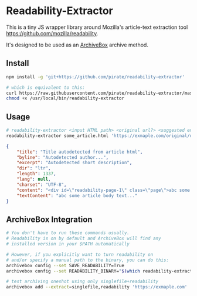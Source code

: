# Readability-Extractor

This is a tiny JS wrapper library around Mozilla's article-text extraction tool https://github.com/mozilla/readability.

It's designed to be used as an [ArchiveBox](https://github.com/pirate/ArchiveBox) archive method.

## Install

```bash
npm install -g 'git+https://github.com/pirate/readability-extractor'

# which is equivalent to this:
curl https://raw.githubusercontent.com/pirate/readability-extractor/master/readability-extractor > /usr/local/bin/readability-extractor
chmod +x /usr/local/bin/readability-extractor
```

## Usage
```bash
# readability-extractor <input HTML path> <original url?> <suggested encoding?> > <output JSON path>
readability-extractor some_article.html 'https://exmaple.com/original/url/some/article.html' 'UTF-8' > some_article.json
```
```json
{
    "title": "Title autodetected from article html",
    "byline": "Autodetected author...",
    "excerpt": "Autodetected short description",
    "dir": "ltr",
    "length": 1337,
    "lang": null,
    "charset": "UTF-8",
    "content": "<div id=\"readability-page-1\" class=\"page\">abc some article body text...</div>",
    "textContent": "abc some article body text..."
}
```

## ArchiveBox Integration

```bash
# You don't have to run these commands usually.
# Readability is on by default and ArchiveBox will find any 
# installed version in your $PATH automatically

# However, if you explicitly want to turn readability on
# and/or specify a manual path to the binary, you can do this:
archivebox config --set SAVE_READABILITY=True
archivebox config --set READABILITY_BINARY="$(which readability-extractor)"

# test archiving oneshot using only singlefile+readability
archivebox add --extract=singlefile,readability 'https://exmaple.com'
```

